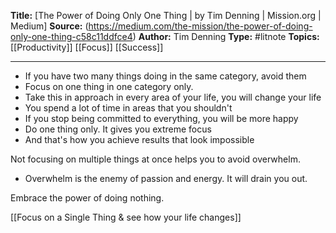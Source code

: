 **Title:** [The Power of Doing Only One Thing | by Tim Denning | Mission.org | Medium]
**Source:** (https://medium.com/the-mission/the-power-of-doing-only-one-thing-c58c11ddfce4)
**Author:** Tim Denning
**Type:** #litnote 
**Topics:** [[Productivity]] [[Focus]] [[Success]]
   
----

- If you have two many things doing in the same category, avoid them
- Focus on one thing in one category only.
- Take this in approach in every area of your life, you will change your life
- You spend a lot of time in areas that you shouldn't
- If you stop being committed to everything, you will be more happy
- Do one thing only. It gives you extreme focus
- And that's how you achieve results that look impossible

Not focusing on multiple things at once helps you to avoid overwhelm.
- Overwhelm is the enemy of passion and energy. It will drain you out.

Embrace the power of doing nothing.

[[Focus on a Single Thing & see how your life changes]]